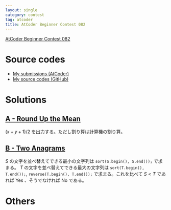 ```yaml
---
layout: single
category: contest
tag: atcoder
title: AtCoder Beginner Contest 082
---
```


[AtCoder Beginner Contest 082](https://atcoder.jp/contests/abc082)

# Source codes

- [My submissions (AtCoder)](https://atcoder.jp/contests/abc082/submissions?f.User=kazunetakahashi)
- [My source codes (GitHub)](https://github.com/kazunetakahashi/atcoder/tree/master/2018/1114_ABC082)

# Solutions

## [A - Round Up the Mean](https://atcoder.jp/contests/abc082/tasks/abc082_a)

$(x + y + 1) / 2$ を出力する。ただし割り算は計算機の割り算。

## [B - Two Anagrams](https://atcoder.jp/contests/abc082/tasks/abc082_b)

$S$ の文字を並べ替えてできる最小の文字列は `sort(S.begin(), S.end());` で求まる。 $T$ の文字を並べ替えてできる最大の文字列は `sort(T.begin(), T.end());`, `reverse(T.begin(), T.end());` で求まる。これを比べて $S < T$ であれば Yes 、そうでなければ No である。

# Others
